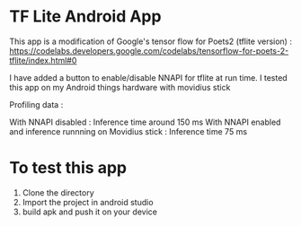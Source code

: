 # TF Lite Android App

This app is a modification of Google's tensor flow for Poets2 (tflite version) : https://codelabs.developers.google.com/codelabs/tensorflow-for-poets-2-tflite/index.html#0

I have added a button to enable/disable NNAPI for tflite at run time. I tested this app on my Android things hardware with movidius stick 

Profiling data :

With NNAPI disabled : Inference time around 150 ms
With NNAPI enabled and inference runnning on Movidius stick : Inference time 75 ms

# To test this app 

1) Clone the directory
2) Import the project in android studio
3) build apk and push it on your device 
